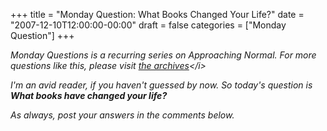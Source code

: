 +++
title = "Monday Question: What Books Changed Your Life?"
date = "2007-12-10T12:00:00-00:00"
draft = false
categories = ["Monday Question"]
+++

<i>Monday Questions is a recurring series on Approaching Normal. For
more questions like this, please visit [the
archives](http://larrywright.me/blog/categories/questions.)</i>

I'm an avid reader, if you haven't guessed by now. So today's question
is **What books have changed your life?**

As always, post your answers in the comments below.


